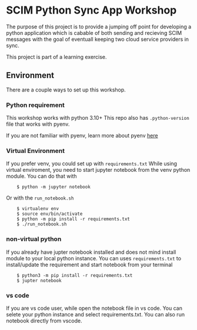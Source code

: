 # SCIM Python Sync App Workshop
The purpose of this project is to provide a jumping off point for developing a python application
which is cabable of both sending and recieving SCIM messages with the goal of eventuall keeping
two cloud service providers in sync.

This project is part of a learning exercise.

## Environment
There are a couple ways to set up this workshop.

### Python requirement
This workshop works with python 3.10+
This repo also has `.python-version` file that works with pyenv.

If you are not familiar with pyenv, learn more about pyenv [here](https://github.com/pyenv/pyenv)


### Virtual Environment
If you prefer venv, you could set up with `requirements.txt`
While using virtual enviroment, you need to start jupyter notebook from the venv python module.
You can do that with

```
    $ python -m jupyter notebook
```
Or with the `run_notebook.sh`
```
    $ virtualenv env
    $ source env/bin/activate
    $ python -m pip install -r requirements.txt
    $ ./run_notebook.sh
```

### non-virtual python
If you already have jupter notebook installed and does not mind install module to your local python instance.
You can uses `requirements.txt` to install/update the requirement and start notebook from your terminal
```
    $ python3 -m pip install -r requirements.txt
    $ jupter notebook
```

### vs code
If you are vs code user, while open the notebook file in vs code. You can selete your python instance and select requirements.txt.
You can also run notebook directly from vscode.

